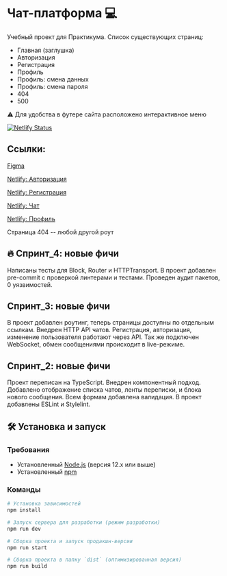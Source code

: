 # Чат-платформа 💻

Учебный проект для Практикума. Список существующих страниц:

- Главная (заглушка)
- Авторизация
- Регистрация
- Профиль
- Профиль: смена данных
- Профиль: смена пароля
- 404
- 500

⚠️ Для удобства в футере сайта расположено интерактивное меню

[![Netlify Status](https://api.netlify.com/api/v1/badges/01b80d87-ebab-43bc-a392-82316fb43183/deploy-status)](https://app.netlify.com/projects/chat-olgavrish/deploys)

## Ссылки:

[Figma](https://www.figma.com/design/nMbTLoEShwtUgU3KotLhJv/Dark-Theme-Chat-Ui?)

[Netlify: Авторизация](https://chat-olgavrish.netlify.app/)

[Netlify: Регистрация](https://chat-olgavrish.netlify.app/sign-up)

[Netlify: Чат](https://chat-olgavrish.netlify.app/messenger)

[Netlify: Профиль](https://chat-olgavrish.netlify.app/settings)

Страница 404 -- любой другой роут

## 🔥 Спринт_4: новые фичи

Написаны тесты для Block, Router и HTTPTransport. В проект добавлен pre-commit с проверкой линтерами и тестами. Проведен аудит пакетов, 0 уязвимостей.

## Спринт_3: новые фичи

В проект добавлен роутинг, теперь страницы доступны по отдельным ссылкам. Внедрен HTTP API чатов. Регистрация, авторизация, изменение пользователя работают через API. Так же подключен WebSocket, обмен сообщениями происходит в live-режиме.

## Спринт_2: новые фичи

Проект переписан на TypeScript. Внедрен компонентный подход. Добавлено отображение списка чатов, ленты переписки, и блока нового сообщения. Всем формам добавлена валидация. В проект добавлены ESLint и Stylelint.

## 🛠 Установка и запуск

### Требования

- Установленный [Node.js](https://nodejs.org/) (версия 12.x или выше)
- Установленный [npm](https://www.npmjs.com/)

### Команды

```bash
# Установка зависимостей
npm install

# Запуск сервера для разработки (режим разработки)
npm run dev

# Сборка проекта и запуск продакшн-версии
npm run start

# Сборка проекта в папку `dist` (оптимизированная версия)
npm run build
```
